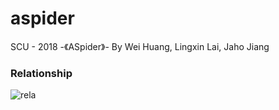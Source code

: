 # aspider
SCU - 2018 -《ASpider》- By Wei Huang, Lingxin Lai, Jaho Jiang

### Relationship
![rela](http://138.68.42.84:8080/aspider_db.svg)
